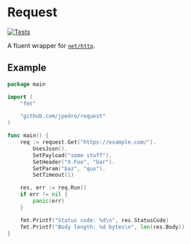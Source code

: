 # Request

[![Tests](https://github.com/jpedro/request/actions/workflows/test.yaml/badge.svg)](https://github.com/jpedro/request/actions/workflows/test.yaml)

A fluent wrapper for [`net/http`](https://pkg.go.dev/net/http).


## Example

```go
package main

import (
	"fmt"

	"github.com/jpedro/request"
)

func main() {
	req := request.Get("https://example.com/").
		UsesJson().
		SetPayload("some stuff").
		SetHeader("X-Foo", "bar").
		SetParam("baz", "qux").
		SetTimeout(1)

	res, err := req.Run()
	if err != nil {
		panic(err)
	}

	fmt.Printf("Status code: %d\n", res.StatusCode)
	fmt.Printf("Body length: %d bytes\n", len(res.Body))
}
```
